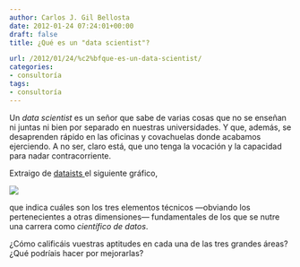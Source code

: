 ```yaml
---
author: Carlos J. Gil Bellosta
date: 2012-01-24 07:24:01+00:00
draft: false
title: ¿Qué es un "data scientist"?

url: /2012/01/24/%c2%bfque-es-un-data-scientist/
categories:
- consultoría
tags:
- consultoría
---
```


Un _data scientist_ es un señor que sabe de varias cosas que no se enseñan ni juntas ni bien por separado en nuestras universidades. Y que, además, se desaprenden rápido en las oficinas y covachuelas donde acabamos ejerciendo. A no ser, claro está, que uno tenga la vocación y la capacidad para nadar contracorriente.

Extraigo de [dataists ](http://www.dataists.com/2010/09/the-data-science-venn-diagram/)el siguiente gráfico,


[![](/wp-uploads/2012/01/Data_Science_VD.png)
](/wp-uploads/2012/01/Data_Science_VD.png)


que indica cuáles son los tres elementos técnicos —obviando los pertenecientes a otras dimensiones— fundamentales de los que se nutre una carrera como _científico de datos_.

¿Cómo calificáis vuestras aptitudes en cada una de las tres grandes áreas? ¿Qué podríais hacer por mejorarlas?
